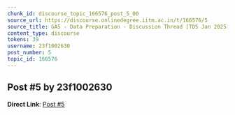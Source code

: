 ```yaml
---
chunk_id: discourse_topic_166576_post_5_00
source_url: https://discourse.onlinedegree.iitm.ac.in/t/166576/5
source_title: GA5 - Data Preparation - Discussion Thread [TDS Jan 2025]
content_type: discourse
tokens: 39
username: 23f1002630
post_number: 5
topic_id: 166576
---
```


## Post #5 by 23f1002630

**Direct Link**: [Post #5](https://discourse.onlinedegree.iitm.ac.in/t/166576/5)
